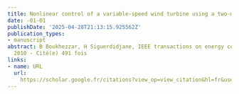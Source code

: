 ```yaml
---
title: ‪Nonlinear control of a variable-speed wind turbine using a two-mass model‬
date: -01-01
publishDate: '2025-04-28T21:13:15.925562Z'
publication_types:
- manuscript
abstract: ‪B Boukhezzar, H Siguerdidjane‬, ‪IEEE transactions on energy conversion,
  2010‬ - ‪Cité(e) 491 fois‬
links:
- name: URL
  url: 
    https://scholar.google.fr/citations?view_op=view_citation&hl=fr&user=x5Oo_jEAAAAJ&sortby=pubdate&citation_for_view=x5Oo_jEAAAAJ:qjMakFHDy7sC
---
```

